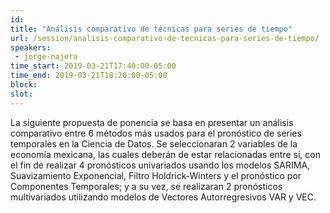 ```yaml
---
id: 
title: "Análisis comparativo de técnicas para series de tiempo"
url: /session/analisis-comparativo-de-tecnicas-para-series-de-tiempo/
speakers:
 - jorge-najera
time_start: 2019-03-21T17:40:00-05:00
time_end: 2019-03-21T18:20:00-05:00
block: 
slot: 
---
```


La siguiente propuesta de ponencia se basa en presentar un análisis comparativo entre 6 métodos más usados para el pronóstico de series temporales en la Ciencia de Datos. Se seleccionaran 2 variables de la economía mexicana, las cuales deberán de estar relacionadas entre sí, con el fin de realizar 4 pronósticos univariados usando los modelos SARIMA, Suavizamiento Exponencial, Filtro Holdrick-Winters y el pronóstico por Componentes Temporales; y a su vez, se realizaran 2 pronósticos multivariados utilizando modelos de Vectores Autorregresivos VAR y VEC.